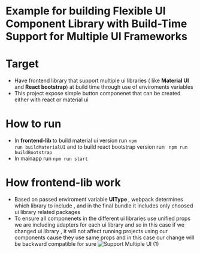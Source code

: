 
# Example for building Flexible UI Component Library with Build-Time Support for Multiple UI Frameworks


# Target 
- Have frontend library that support multiple ui libraries ( like <b> Material UI </b> and <b>React bootstrap</b>) at build time through use of enviroments variables 
- This project expose simple button componenet that can be created either with react or material ui

# How to run 
- In <b>frontend-lib </b> to build material ui version run <code>npm run buildMaterialUI</code> and to build react bootstrap version run <code> npm run buildBootstrap</code>
- In mainapp run <code>npm run start</code>

# How frontend-lib work 
- Based on passed enviroment variable <b> UIType </b> , webpack determines which library to include , and in the final bundle it includes only choosed ui library related packages
- To ensure all componenets in the different ui libraries use unified props we are including adapters for each ui library and so in this case if we changed ui library , it will not affect running projects using our components cause they use same props and in this case our change will be backward compatible for sure 
![Support Multiple UI (1)](https://github.com/mregydev/MultipleUIExample/assets/28675823/b1d52470-01fe-48ac-915f-0e9d25d05ab7)

